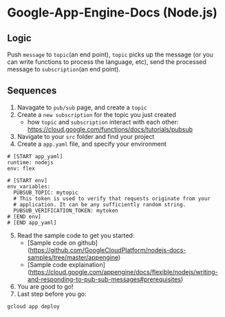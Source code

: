 # Google-App-Engine-Docs (Node.js)

## Logic 

Push `message` to `topic`(an end point), `topic` picks up the message (or you can write functions to process the language, etc), send the processed message to `subscription`(an end point).

## Sequences 
1. Navagate to `pub/sub` page, and create a `topic` 
2. Create a `new subscription` for the topic you just created
    * how `topic` and `subscription` interact with each other: https://cloud.google.com/functions/docs/tutorials/pubsub
3. Navigate to your `src` folder and find your project
4. Create a `app.yaml` file, and specify your environment 
````
# [START app_yaml]
runtime: nodejs
env: flex

# [START env]
env_variables:
  PUBSUB_TOPIC: mytopic
  # This token is used to verify that requests originate from your
  # application. It can be any sufficiently random string.
  PUBSUB_VERIFICATION_TOKEN: mytoken
# [END env]
# [END app_yaml]
````
5. Read the sample code to get you started:
   * [Sample code on github] (https://github.com/GoogleCloudPlatform/nodejs-docs-samples/tree/master/appengine)
   * [Sample code explaination] (https://cloud.google.com/appengine/docs/flexible/nodejs/writing-and-responding-to-pub-sub-messages#prerequisites)
6. You are good to go!
7. Last step before you go:
```
gcloud app deploy
```
